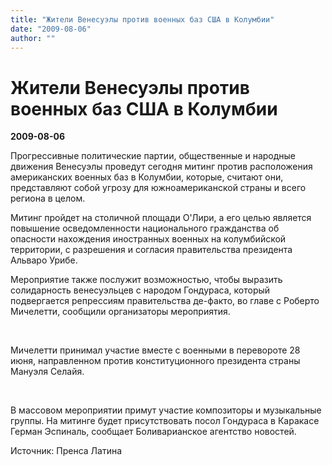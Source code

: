 ```yaml
---
title: "Жители Венесуэлы против военных баз США в Колумбии"
date: "2009-08-06"
author: ""
---
```


# Жители Венесуэлы против военных баз США в Колумбии

**2009-08-06** 

Прогрессивные политические партии, общественные и народные движения Венесуэлы проведут сегодня митинг против расположения американских военных баз в Колумбии, которые, считают они, представляют собой угрозу для южноамериканской страны и всего региона в целом. 



Митинг пройдет на столичной площади О'Лири, а его целью является повышение осведомленности национального гражданства об опасности нахождения иностранных военных на колумбийской территории, с разрешения и согласия правительства президента Альваро Урибе. 



Мероприятие также послужит возможностью, чтобы выразить солидарность венесуэльцев с народом Гондураса, который подвергается репрессиям правительства де-факто, во главе с Роберто Мичелетти, сообщили организаторы мероприятия.  



 

Мичелетти принимал участие вместе с военными в перевороте 28 июня, направленном против конституционного президента страны Мануэля Селайя.  



 

В массовом мероприятии примут участие композиторы и музыкальные группы. На митинге будет присутствовать посол Гондураса в Каракасе Герман Эспиналь, сообщает Боливарианское агентство новостей.

Источник: Пренса Латина